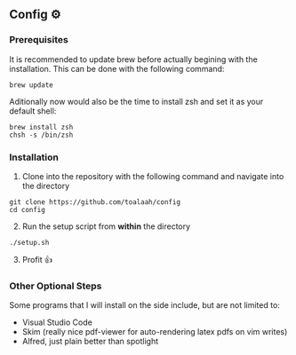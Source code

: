 ## Config ⚙️

### Prerequisites
It is recommended to update brew before actually begining with the installation. This can be done with the following command:

```shell
brew update
```

Aditionally now would also be the time to install zsh and set it as your default shell:

```shell
brew install zsh
chsh -s /bin/zsh
```

### Installation
1. Clone into the repository with the following command and navigate into the directory

```shell
git clone https://github.com/toalaah/config
cd config
```

2. Run the setup script from **within** the directory

```shell
./setup.sh
```

3. Profit 👍

### Other Optional Steps

Some programs that I will install on the side include, but are not limited to:

- Visual Studio Code
- Skim (really nice pdf-viewer for auto-rendering latex pdfs on vim writes)
- Alfred, just plain better than spotlight
